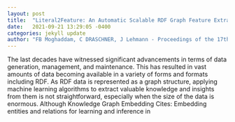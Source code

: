 ```yaml
---
layout: post
title:  "Literal2Feature: An Automatic Scalable RDF Graph Feature Extractor"
date:   2021-09-21 13:29:05 -0400
categories: jekyll update
author: "FB Moghaddam, C DRASCHNER, J Lehmann - Proceedings of the 17th , 2021"
---
```

The last decades have witnessed significant advancements in terms of data generation, management, and maintenance. This has resulted in vast amounts of data becoming available in a variety of forms and formats including RDF. As RDF data is represented as a graph structure, applying machine learning algorithms to extract valuable knowledge and insights from them is not straightforward, especially when the size of the data is enormous. Although Knowledge Graph Embedding Cites: Embedding entities and relations for learning and inference in